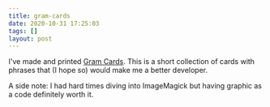 ```yaml
---
title: gram-cards
date: 2020-10-31 17:25:03
tags: []
layout: post
---
```


I've made and printed [Gram Cards](https://github.com/orsinium-labs/gram-cards). This is a short collection of cards with phrases that (I hope so) would make me a better developer.

A side note: I had hard times diving into ImageMagick but having graphic as a code definitely worth it.
